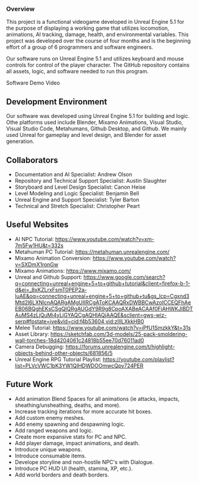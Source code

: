 ### Overview
This project is a functional videogame developed in Unreal Engine 5.1 for the purpose of displaying a working game that utilizes locomotion, animations, AI tracking, damage, health, and environmental variables. This project was developed over the course of four months and is the beginning effort of a group of 6 programmers and software engineers.

Our software runs on Unreal Engine 5.1 and utilizes keyboard and mouse controls for control of the player character. The GitHub repository contains all assets, logic, and software needed to run this program.

Software Demo Video

## Development Environment
Our software was developed using Unreal Engine 5.1 for building and logic. Othe platforms used include Blender, Mixamo Animations, Visual Studio, Visual Studio Code, Metahumans, Github Desktop, and Github. We mainly used Unreal for gameplay and level design, and Blender for asset generation.

## Collaborators
- Documentation and AI Specialist: Andrew Olson
- Repository and Technical Support Specialist: Austin Slaughter
- Storyboard and Level Design Specialist: Canon Heise
- Level Modeling and Logic Specialist: Benjamin Bell
- Unreal Engine and Support Specialist: Tyler Barton
- Technical and Stretch Specialist: Christopher Peart

## Useful Websites

- AI NPC Tutorial: https://www.youtube.com/watch?v=xm-7m5Fw1HU&t=332s
- Metahuman PC Tutorial: https://metahuman.unrealengine.com/
- Mixamo Animation Conversion: https://www.youtube.com/watch?v=SXDmX1ronGw
- Mixamo Animations: https://www.mixamo.com/
- Unreal and Github Support: https://www.google.com/search?q=connecting+unreal+engine+5+to+github+tutorial&client=firefox-b-1-d&ei=_8xKZLrxFsmT0PEP2a-luAE&oq=connecting+unreal+engine+5+to+github+tu&gs_lcp=Cgxnd3Mtd2l6LXNlcnAQARgAMgUIIRCgAToKCAAQRxDWBBCwAzoICCEQFhAeEB06BQghEKsCSgQIQRgAUGdY9R9g8CpoAXABeACAAf0FiAHWKJIBDTAuMS4zLjQuMi4yLjGYAQCgAQHIAQjAAQE&sclient=gws-wiz-serp#fpstate=ive&vld=cid:f4b53604,vid:zIllLXkkHB0
- Melee Tutorial: https://www.youtube.com/watch?v=iPfU1SmzkkY&t=31s
- Asset Library: https://sketchfab.com/3d-models/25-pack-smoldering-wall-torches-18d4204061c24818b55ee70d76011ad0
- Camera Debugging: https://forums.unrealengine.com/t/highlight-objects-behind-other-objects/681856/5
- Unreal Engine RPG Tutorial Playlist: https://youtube.com/playlist?list=PLVcVWC1bK3YW1QIHDWDOOmwcQpy724PER

## Future Work
- Add animation Blend Spaces for all animations (ie attacks, impacts, sheathing/unsheathing, deaths, and more).
- Increase tracking iterations for more accurate hit boxes.
- Add custom enemy meshes.
- Add enemy spawning and despawning logic.
- Add ranged weapons and logic.
- Create more expansive stats for PC and NPC.
- Add player damage, impact animations, and death.
- Introduce unique weapons.
- Introduce consumable items.
- Develope storyline and non-hostile NPC's with Dialogue.
- Introduce PC HUD UI (health, stamina, XP, etc.).
- Add world borders and death borders.
